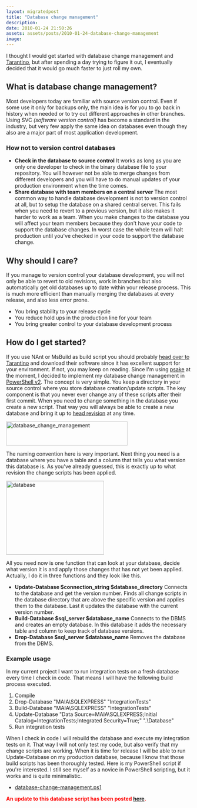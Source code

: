 ```yaml
---
layout: migratedpost
title: "Database change management"
description:
date: 2010-01-24 21:50:26
assets: assets/posts/2010-01-24-database-change-management
image: 
---
```


<p>I thought I would get started with database change management and <a href="http://code.google.com/p/tarantino/wiki/DatabaseChangeManagement">Tarantino</a>, but after spending a day trying to figure it out, I eventually decided that it would go much faster to just roll my own.</p>
<h2>What is database change management?</h2>
<p>Most developers today are familiar with source version control. Even if some use it only for backups only, the main idea is for you to go back in history when needed or to try out different approaches in other branches. Using SVC <em>(software version control)</em> has become a standard in the industry, but very few apply the same idea on databases even though they also are a major part of most application development.</p>
<h3>How not to version control databases</h3>
<ul>
<li><strong>Check in the database to source control</strong> It works as long as you are only one developer to check in the binary database file to your repository. You will however not be able to merge changes from different developers and you will have to do manual updates of your production environment when the time comes.</li>
<li><strong>Share database with team members on a central server </strong> The most common way to handle database development is not to version control at all, but to setup the database on a shared central server. This fails when you need to revert to a previous version, but it also makes it harder to work as a team. When you make changes to the database you will affect your team members because they don't have your code to support the database changes. In worst case the whole team will halt production until you've checked in your code to support the database change.</li>
</ul>
<h2>Why should I care?</h2>
<p>If you manage to version control your database development, you will not only be able to revert to old revisions, work in branches but also automatically get old databases up to date within your release process. This is much more efficient than manually merging the databases at every release, and also less error prone.</p>
<ul>
<li>You bring stability to your release cycle</li>
<li>You reduce hold ups in the production line for your team</li>
<li>You bring greater control to your database development process</li>
</ul>
<h2>How do I get started?</h2>
<p>If you use NAnt or MsBuild as build script you should probably <a href="http://code.google.com/p/tarantino/wiki/DatabaseChangeManagement">head over to Tarantino</a> and download their software since it has excellent support for your environment. If not, you may keep on reading. Since I'm using <a href="http://code.google.com/p/psake/">psake</a> at the moment, I decided to implement my database change management in <a href="http://support.microsoft.com/kb/968929">PowerShell v2</a>. The concept is very simple. You keep a directory in your source control where you store database creation/update scripts. The key component is that you never ever change any of these scripts after their first commit. When you need to change something in the database you create a new script. That way you will always be able to create a new database and bring it up to <a href="http://stackoverflow.com/questions/2057941/tortoisesvn-what-is-head-revision">head revision</a> at any time.</p>
<p><img class="alignnone size-full wp-image-605" title="database_change_management" src="http://litemedia.info/media/Default/Mint/database_change_management.png" alt="database_change_management" width="330" height="65" /></p>
<p>The naming convention here is very important. Next thing you need is a database where you have a table and a column that tells you what version this database is. As you've already guessed, this is exactly up to what revision the change scripts has been applied.</p>
<p><img class="alignnone size-full wp-image-607" title="database" src="http://litemedia.info/media/Default/Mint/database1.png" alt="database" width="266" height="200" /></p>
<p>All you need now is one function that can look at your database, decide what version it is and apply those changes that has not yet been applied. Actually, I do it in three functions and they look like this.</p>
<ul>
<li><strong>Update-Database $connection_string $database_directory</strong> Connects to the database and get the version number. Finds all change scripts in the database directory that are above the specific version and applies them to the database. Last it updates the database with the current version number.</li>
<li><strong>Build-Database $sql_server $database_name</strong> Connects to the DBMS and creates an empty database. In this database it adds the necessary table and column to keep track of database versions.</li>
<li><strong>Drop-Database $sql_server $database_name</strong> Removes the database from the DBMS.</li>
</ul>
<h3>Example usage</h3>
<p>In my current project I want to run integration tests on a fresh database every time I check in code. That means I will have the following build process executed.</p>
<ol>
<li>Compile</li>
<li>Drop-Database "MAIA\SQLEXPRESS" "IntegrationTests"</li>
<li>Build-Database "MAIA\SQLEXPRESS" "IntegrationTests"</li>
<li>Update-Database "Data Source=MAIA\SQLEXPRESS;Initial Catalog=IntegrationTests;Integrated Security=True;" ".\Database"</li>
<li>Run integration tests</li>
</ol>
<p>When I check in code I will rebuild the database and execute my integration tests on it. That way I will not only test my code, but also verify that my change scripts are working. When it is time for release I will be able to run Update-Database on my production database, because I know that those build scripts has been thoroughly tested. Here is my PowerShell script if you're interested. I still see myself as a novice in PowerShell scripting, but it works and is quite minimalistic.</p>
<ul>
<li><a href="http://litemedia.info/media/Default/Mint/database-change-management.ps1">database-change-management.ps1</a></li>
</ul>
<div><span color="red" style="color: red;"><strong>An update to this database script has been posted <a href="http://litemedia.info/database-versioning-updated">here</a>.</strong></span></div>
